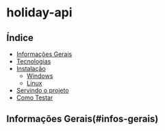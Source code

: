 # holiday-api

## Índice
<!--ts-->
   * [Informações Gerais](#infos-gerais)
   * [Tecnologias](#tecnologias)
   * [Instalação](#instalacao)
      * [Windows](#windows)
      * [Linux](#linux)
   * [Servindo o projeto](#servindo-projeto)
   * [Como Testar](#testes)
<!--te-->

## Informações Gerais(#infos-gerais)
